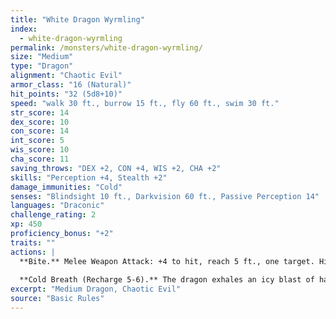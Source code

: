```yaml
---
title: "White Dragon Wyrmling"
index:
  - white-dragon-wyrmling
permalink: /monsters/white-dragon-wyrmling/
size: "Medium"
type: "Dragon"
alignment: "Chaotic Evil"
armor_class: "16 (Natural)"
hit_points: "32 (5d8+10)"
speed: "walk 30 ft., burrow 15 ft., fly 60 ft., swim 30 ft."
str_score: 14
dex_score: 10
con_score: 14
int_score: 5
wis_score: 10
cha_score: 11
saving_throws: "DEX +2, CON +4, WIS +2, CHA +2"
skills: "Perception +4, Stealth +2"
damage_immunities: "Cold"
senses: "Blindsight 10 ft., Darkvision 60 ft., Passive Perception 14"
languages: "Draconic"
challenge_rating: 2
xp: 450
proficiency_bonus: "+2"
traits: ""
actions: |
  **Bite.** Melee Weapon Attack: +4 to hit, reach 5 ft., one target. Hit: 7 (1d10 + 2) piercing damage plus 2 (1d4) cold damage.
  
  **Cold Breath (Recharge 5-6).** The dragon exhales an icy blast of hail in a 15-foot cone. Each creature in that area must make a DC 12 Constitution saving throw, taking 22 (5d8) cold damage on a failed save, or half as much damage on a successful one.  
excerpt: "Medium Dragon, Chaotic Evil"
source: "Basic Rules"
---
```

